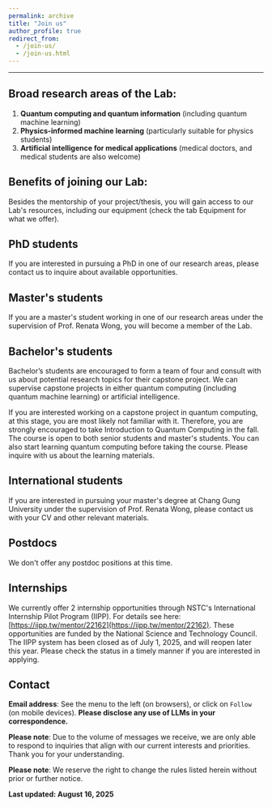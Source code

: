 ```yaml
---
permalink: archive
title: "Join us"
author_profile: true
redirect_from: 
  - /join-us/
  - /join-us.html
---
```


---



## Broad research areas of the Lab: 

1. **Quantum computing and quantum information** (including quantum machine learning)
2. **Physics-informed machine learning** (particularly suitable for physics students)
3. **Artificial intelligence for medical applications** (medical doctors, and medical students are also welcome)

## Benefits of joining our Lab:

Besides the mentorship of your project/thesis, you will gain access to our Lab's resources, including our equipment (check the tab Equipment for what we offer).

## PhD students

If you are interested in pursuing a PhD in one of our research areas, please contact us to inquire about available opportunities.

## Master's students

If you are a master's student working in one of our research areas under the supervision of Prof. Renata Wong, you will become a member of the Lab. 

## Bachelor's students

Bachelor’s students are encouraged to form a team of four and consult with us about potential research topics for their capstone project. We can supervise capstone projects in either  quantum computing (including quantum machine learning) or artificial intelligence. 

If you are interested working on a capstone project in quantum computing, at this stage, you are most likely not familiar with it. Therefore, you are strongly encouraged to take Introduction to Quantum Computing in the fall. The course is open to both senior students and master's students. You can also start learning quantum computing before taking the course. Please inquire with us about the learning materials. 

## International students

If you are interested in pursuing your master's degree at Chang Gung University under the supervision of Prof. Renata Wong, please contact us with your CV and other relevant materials.

## Postdocs

We don't offer any postdoc positions at this time. 

## Internships

We currently offer 2 internship opportunities through NSTC's International Internship Pilot Program (IIPP). For details see here: [https://iipp.tw/mentor/22162](https://iipp.tw/mentor/22162). These opportunities are funded by the National Science and Technology Council. The IIPP system has been closed as of July 1, 2025, and will reopen later this year. Please check the status in a timely manner if you are interested in applying. 

## Contact

**Email address**: See the menu to the left (on browsers), or click on `Follow` (on mobile devices). **Please disclose any use of LLMs in your correspondence.** 

**Please note**: Due to the volume of messages we receive, we are only able to respond to inquiries that align with our current interests and priorities. Thank you for your understanding.

**Please note**: We reserve the right to change the rules listed herein without prior or further notice. 

**Last updated: August 16, 2025**
